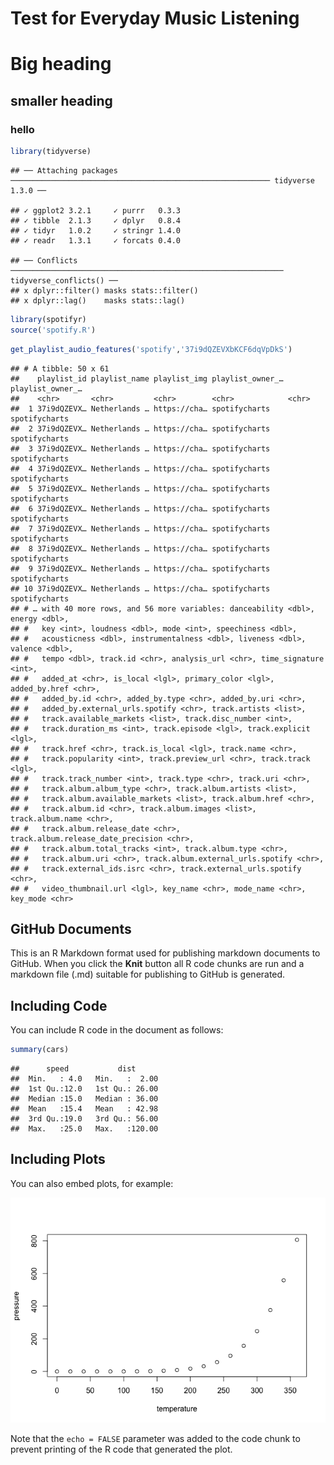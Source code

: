 Test for Everyday Music Listening
================

# Big heading

## smaller heading

### hello

``` r
library(tidyverse)
```

    ## ── Attaching packages ────────────────────────────────────────────────────────── tidyverse 1.3.0 ──

    ## ✓ ggplot2 3.2.1     ✓ purrr   0.3.3
    ## ✓ tibble  2.1.3     ✓ dplyr   0.8.4
    ## ✓ tidyr   1.0.2     ✓ stringr 1.4.0
    ## ✓ readr   1.3.1     ✓ forcats 0.4.0

    ## ── Conflicts ───────────────────────────────────────────────────────────── tidyverse_conflicts() ──
    ## x dplyr::filter() masks stats::filter()
    ## x dplyr::lag()    masks stats::lag()

``` r
library(spotifyr)
source('spotify.R')
```

``` r
get_playlist_audio_features('spotify','37i9dQZEVXbKCF6dqVpDkS')
```

    ## # A tibble: 50 x 61
    ##    playlist_id playlist_name playlist_img playlist_owner_… playlist_owner_…
    ##    <chr>       <chr>         <chr>        <chr>            <chr>           
    ##  1 37i9dQZEVX… Netherlands … https://cha… spotifycharts    spotifycharts   
    ##  2 37i9dQZEVX… Netherlands … https://cha… spotifycharts    spotifycharts   
    ##  3 37i9dQZEVX… Netherlands … https://cha… spotifycharts    spotifycharts   
    ##  4 37i9dQZEVX… Netherlands … https://cha… spotifycharts    spotifycharts   
    ##  5 37i9dQZEVX… Netherlands … https://cha… spotifycharts    spotifycharts   
    ##  6 37i9dQZEVX… Netherlands … https://cha… spotifycharts    spotifycharts   
    ##  7 37i9dQZEVX… Netherlands … https://cha… spotifycharts    spotifycharts   
    ##  8 37i9dQZEVX… Netherlands … https://cha… spotifycharts    spotifycharts   
    ##  9 37i9dQZEVX… Netherlands … https://cha… spotifycharts    spotifycharts   
    ## 10 37i9dQZEVX… Netherlands … https://cha… spotifycharts    spotifycharts   
    ## # … with 40 more rows, and 56 more variables: danceability <dbl>, energy <dbl>,
    ## #   key <int>, loudness <dbl>, mode <int>, speechiness <dbl>,
    ## #   acousticness <dbl>, instrumentalness <dbl>, liveness <dbl>, valence <dbl>,
    ## #   tempo <dbl>, track.id <chr>, analysis_url <chr>, time_signature <int>,
    ## #   added_at <chr>, is_local <lgl>, primary_color <lgl>, added_by.href <chr>,
    ## #   added_by.id <chr>, added_by.type <chr>, added_by.uri <chr>,
    ## #   added_by.external_urls.spotify <chr>, track.artists <list>,
    ## #   track.available_markets <list>, track.disc_number <int>,
    ## #   track.duration_ms <int>, track.episode <lgl>, track.explicit <lgl>,
    ## #   track.href <chr>, track.is_local <lgl>, track.name <chr>,
    ## #   track.popularity <int>, track.preview_url <chr>, track.track <lgl>,
    ## #   track.track_number <int>, track.type <chr>, track.uri <chr>,
    ## #   track.album.album_type <chr>, track.album.artists <list>,
    ## #   track.album.available_markets <list>, track.album.href <chr>,
    ## #   track.album.id <chr>, track.album.images <list>, track.album.name <chr>,
    ## #   track.album.release_date <chr>, track.album.release_date_precision <chr>,
    ## #   track.album.total_tracks <int>, track.album.type <chr>,
    ## #   track.album.uri <chr>, track.album.external_urls.spotify <chr>,
    ## #   track.external_ids.isrc <chr>, track.external_urls.spotify <chr>,
    ## #   video_thumbnail.url <lgl>, key_name <chr>, mode_name <chr>, key_mode <chr>

## GitHub Documents

This is an R Markdown format used for publishing markdown documents to
GitHub. When you click the **Knit** button all R code chunks are run and
a markdown file (.md) suitable for publishing to GitHub is generated.

## Including Code

You can include R code in the document as follows:

``` r
summary(cars)
```

    ##      speed           dist       
    ##  Min.   : 4.0   Min.   :  2.00  
    ##  1st Qu.:12.0   1st Qu.: 26.00  
    ##  Median :15.0   Median : 36.00  
    ##  Mean   :15.4   Mean   : 42.98  
    ##  3rd Qu.:19.0   3rd Qu.: 56.00  
    ##  Max.   :25.0   Max.   :120.00

## Including Plots

You can also embed plots, for example:

![](README_files/figure-gfm/pressure-1.png)<!-- -->

Note that the `echo = FALSE` parameter was added to the code chunk to
prevent printing of the R code that generated the plot.
